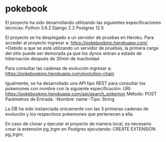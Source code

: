 # pokebook

El proyecto ha sido desarrollando utilizando las siguientes especificaciones técnicas:
Python 3.6.2
Django 2.2
Postgres 12.5

El proyecto se ha desplegado a un servidor de pruebas en Heroku. Para acceder al proyecto ingresar a:
https://pokebookmo.herokuapp.com/
*Debido a que se está utilizando un servidor de pruebas, la primera carga del sitio puede ser demorada ya que los dynos entran a estado de hibernación después de 30min de inactividad

Para consultar las cadenas de evolución ingresar a:
https://pokebookmo.herokuapp.com/evolution-chain

Igualmente, se ha desarrollado una API tipo REST para consultar los pokemones con nombre con la siguiente especificación:
  URI: https://pokebookmo.herokuapp.com/api/search_pokemon
  Método: POST
  Parámetros de Entrada:
    -Nombre: name
    -Tipo: String
    
La DB ha sido instanciada únicamente con las 3 primeras cadenas de evolución y los respectivos pokemones que pertenecen a ella.

En caso de clonar y ejecutar el proyecto de manera local, es necesario crear la extensión pg_trgm en Postgres ejecutando:
CREATE EXTENSION pg_trgm;



